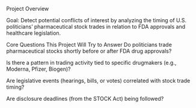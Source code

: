 Project Overview

Goal: Detect potential conflicts of interest by analyzing the timing of U.S. politicians’ pharmaceutical stock trades in relation to FDA approvals and healthcare legislation.

Core Questions This Project Will Try to Answer
Do politicians trade pharmaceutical stocks shortly before or after FDA drug approvals?

Is there a pattern in trading activity tied to specific drugmakers (e.g., Moderna, Pfizer, Biogen)?

Are legislative events (hearings, bills, or votes) correlated with stock trade timing?

Are disclosure deadlines (from the STOCK Act) being followed?